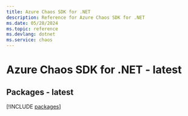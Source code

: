 ```yaml
---
title: Azure Chaos SDK for .NET
description: Reference for Azure Chaos SDK for .NET
ms.date: 05/28/2024
ms.topic: reference
ms.devlang: dotnet
ms.service: chaos
---
```

# Azure Chaos SDK for .NET - latest
## Packages - latest
[!INCLUDE [packages](chaos-index.md)]